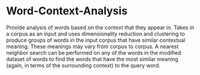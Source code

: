 # Word-Context-Analysis
Provide analysis of words based on the context that they appear in. Takes in a corpus as an input and uses dimensionality reduction and 
clustering to produce groups of words in the input corpus that have similar contextual meaning. These meanings may vary from corpus 
to corpus. A nearest neighbor search can be performed on any of the words in the modified dataset of words to find the words that 
have the most similar meaning (again, in terms of the surrounding context) to the query word.
